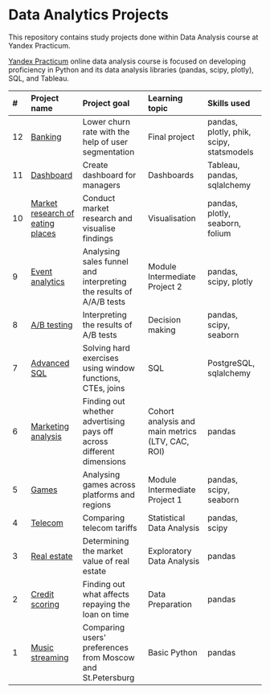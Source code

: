 # Data Analytics Projects
This repository contains study projects done within Data Analysis course at Yandex Practicum.

[Yandex Practicum](https://practicum.com/data-analyst/#about) online data analysis course is focused on developing proficiency in Python and its data analysis libraries (pandas, scipy, plotly), SQL, and Tableau.






|#| Project name           | Project goal                 | Learning topic                 | Skills used                 |
| :-- | :--------------------- | :-------------------------- | :-------------------------- | :---------------------------   |
| 12   | [Banking](https://github.com/vdmilov/data_analytics_projects/tree/main/Banking)        | Lower churn rate with the help of user segmentation | Final project | pandas, plotly, phik, scipy, statsmodels 
| 11   | [Dashboard](https://github.com/vdmilov/data_analytics_projects/tree/main/Dashboard)        | Create dashboard for managers | Dashboards | Tableau, pandas, sqlalchemy
| 10   | [Market research of eating places](https://github.com/vdmilov/data_analytics_projects/tree/main/Market%20research%20of%20eating%20places)        | Conduct market research and visualise findings | Visualisation | pandas, plotly, seaborn, folium
| 9   | [Event analytics](https://github.com/vdmilov/data_analytics_projects/tree/main/Event%20analytics)        | Analysing sales funnel and interpreting the results of A/A/B tests | Module Intermediate Project 2 | pandas, scipy, plotly
| 8   | [A/B testing](https://github.com/vdmilov/data_analytics_projects/tree/main/AB%20testing)        | Interpreting the results of A/B tests | Decision making | pandas, scipy, seaborn
| 7   | [Advanced SQL](https://github.com/vdmilov/data_analytics_projects/tree/main/Advanced%20SQL)        | Solving hard exercises using window functions, CTEs, joins | SQL | PostgreSQL, sqlalchemy
| 6   | [Marketing analysis](https://github.com/vdmilov/data_analytics_projects/tree/main/Marketing%20analysis)        | Finding out whether advertising pays off across different dimensions | Cohort analysis and main metrics (LTV, CAC, ROI) | pandas
| 5   | [Games](https://github.com/vdmilov/data_analytics_projects/tree/main/Games)        | Analysing games across platforms and regions | Module Intermediate Project 1 | pandas, scipy, seaborn
| 4   | [Telecom](https://github.com/vdmilov/data_analytics_projects/tree/main/Telecom)        | Comparing telecom tariffs | Statistical Data Analysis | pandas, scipy
| 3   | [Real estate](https://github.com/vdmilov/data_analytics_projects/tree/main/Real%20estate)        | Determining the market value of real estate | Exploratory Data Analysis | pandas
| 2   | [Credit scoring](https://github.com/vdmilov/data_analytics_projects/tree/main/Credit%20scoring)        | Finding out what affects repaying the loan on time | Data Preparation | pandas
| 1   | [Music streaming](https://github.com/vdmilov/data_analytics_projects/tree/main/Music%20streaming)        | Comparing users' preferences from Moscow and St.Petersburg | Basic Python | pandas











